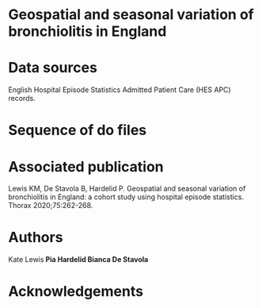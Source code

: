 # Geospatial and seasonal variation of bronchiolitis in England

# Data sources
English Hospital Episode Statistics Admitted Patient Care (HES APC) records.
# Sequence of do files
# Associated publication
Lewis KM, De Stavola B, Hardelid P. Geospatial and seasonal variation of bronchiolitis in England: a cohort study using hospital episode statistics. Thorax 2020;75:262-268. 
# Authors
Kate Lewis<b/>
Pia Hardelid<b/>
Bianca De Stavola<b/>
# Acknowledgements 
